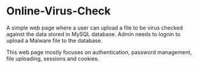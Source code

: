 # Online-Virus-Check
A simple web page where a user can upload a file to be virus checked against the data stored in MySQL database. 
Admin needs to lognin to upload a Malware file to the database.

This web page mostly focuses on authentication, password management, file uploading, sessions and cookies.
